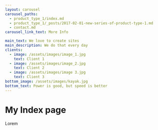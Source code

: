 ```yaml
---
layout: carousel
carousel_paths:
  - product_type_1/index.md
  - product_type_1/_posts/2017-02-01-new-series-of-product-type-1.md
  - contact.md
carousel_link_text: More Info

main_text: We love to create sites
main_description: We do that every day
clients:
  - image: /assets/images/image_1.jpg
    text: Client 1
  - image: /assets/images/image_2.jpg
    text: Client 2
  - image: /assets/images/image 3.jpg
    text: Client 3
bottom_image: /assets/images/kayak.jpg
bottom_text: Power is good, but speed is better
---
```


# My Index page

Lorem

